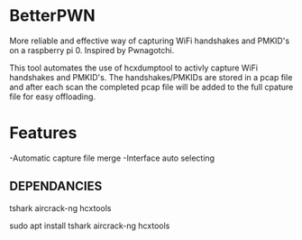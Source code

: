 # BetterPWN
More reliable and effective way of capturing WiFi handshakes and PMKID's on a raspberry pi 0. Inspired by Pwnagotchi.

This tool automates the use of hcxdumptool to activly capture WiFi handshakes and PMKID's. The handshakes/PMKIDs are stored in a pcap file and after each scan the completed pcap file will be added to the full cpature file for easy offloading. 

# **Features**
-Automatic capture file merge
-Interface auto selecting

## DEPENDANCIES
tshark
aircrack-ng
hcxtools

sudo apt install tshark aircrack-ng hcxtools
